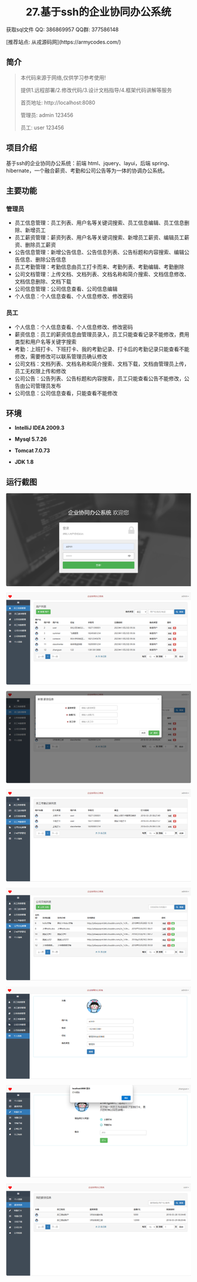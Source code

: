 <p><h1 align="center">27.基于ssh的企业协同办公系统</h1></p>

<p> 获取sql文件 QQ: 386869957 QQ群: 377586148 </p>
<p> [推荐站点: 从戎源码网](https://armycodes.com/) </p>

## 简介

> 本代码来源于网络,仅供学习参考使用!
>
> 提供1.远程部署/2.修改代码/3.设计文档指导/4.框架代码讲解等服务
>
> 首页地址: http://localhost:8080
> 
> 管理员: admin  123456
> 
> 员工: user  123456

## 项目介绍

基于ssh的企业协同办公系统：前端 html、jquery、layui，后端 spring、hibernate，一个融合薪资、考勤和公司公告等为一体的协调办公系统。

## 主要功能

### 管理员

- 员工信息管理：员工列表、用户名等关键词搜索、员工信息编辑、员工信息删除、新增员工
- 员工薪资管理：薪资列表、用户名等关键词搜索、新增员工薪资、编辑员工薪资、删除员工薪资
- 公告信息管理：新增公告信息、公告信息列表、公告标题和内容搜索、编辑公告信息、删除公告信息
- 员工考勤管理：考勤信息由员工打卡而来、考勤列表、考勤编辑、考勤删除
- 公司文档管理：上传文档、文档列表、文档名称和简介搜索、文档信息修改、文档信息删除、文档下载
- 公司信息管理：公司信息查看、公司信息编辑
- 个人信息：个人信息查看、个人信息修改、修改密码

### 员工

- 个人信息：个人信息查看、个人信息修改、修改密码
- 薪资信息：员工的薪资信息由管理员录入，员工只能查看记录不能修改，费用类型和用户名等关键字搜索
- 考勤：上班打卡、下班打卡、我的考勤记录、打卡后的考勤记录只能查看不能修改，需要修改可以联系管理员确认修改
- 公司文档：文档列表、文档名称和简介搜索、文档下载，文档由管理员上传，员工无权限上传和修改
- 公司公告：公告列表、公告标题和内容搜索，员工只能查看公告不能修改，公告由公司管理员发布
- 公司信息：公司信息查看，只能查看不能修改

## 环境

- <b>IntelliJ IDEA 2009.3</b>

- <b>Mysql 5.7.26</b>

- <b>Tomcat 7.0.73</b>

- <b>JDK 1.8</b>

## 运行截图
![](screenshot/1.png)

![](screenshot/2.png)

![](screenshot/3.png)

![](screenshot/4.png)

![](screenshot/5.png)

![](screenshot/6.png)

![](screenshot/7.png)

![](screenshot/8.png)